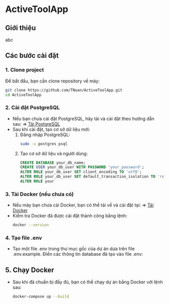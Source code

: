 # ActiveToolApp

## Giới thiệu
abc

## Các bước cài đặt

### 1. Clone project 
Để bắt đầu, bạn cần clone repository về máy:
```bash
git clone https://github.com/TNuan/ActiveToolApp.git
cd ActiveToolApp
```
### 2. Cài đặt PostgreSQL
- Nếu bạn chưa cài đặt PostgreSQL, hãy tải và cài đặt theo hướng dẫn sau:
 => [Tải PostgreSQL](https://www.postgresql.org/download/)
- Sau khi cài đặt, tạo cơ sở dữ liệu mới:
    1. Đăng nhập PostgreSQL:
        ```bash
        sudo -u postgres psql
        ```
    2. Tạo cơ sở dữ liệu và người dùng:
        ```sql
        CREATE DATABASE your_db_name;
        CREATE USER your_db_user WITH PASSWORD 'your_password';
        ALTER ROLE your_db_user SET client_encoding TO 'utf8';
        ALTER ROLE your_db_user SET default_transaction_isolation TO 'read committed';
        ALTER ROLE your
        ```

### 3. Tải Docker (nếu chưa có)
- Nếu máy bạn chưa cài Docker, bạn có thể tải về và cài đặt tại: => [Tải Docker](https://www.docker.com/products/docker-desktop/)
- Kiểm tra Docker đã được cài đặt thành công bằng lệnh:
    ```bash
    docker --version
    ```

### 4. Tạo file .env
- Tạo một file .env trong thư mục gốc của dự án dựa trên file .env.example. Điền các thông tin database đã tạo vào file .env:

## 5. Chạy Docker
- Sau khi đã chuẩn bị đầy đủ, bạn có thể chạy dự án bằng Docker với lệnh sau:
    ```bash
    docker-compose up --build
    ```
